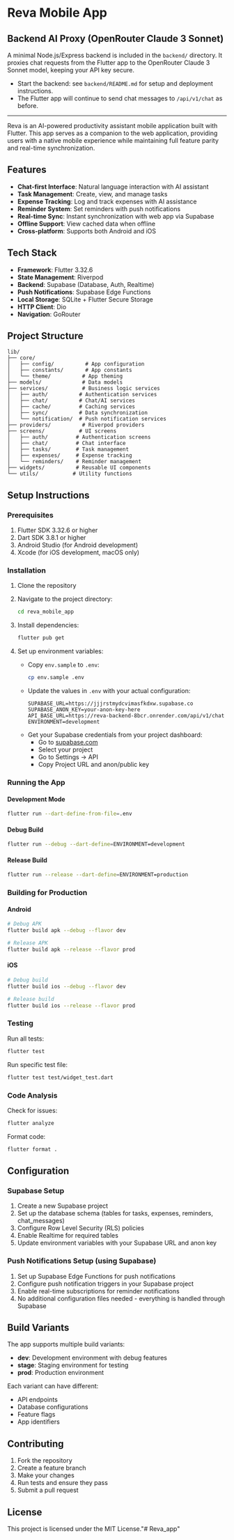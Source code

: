 # Reva Mobile App

## Backend AI Proxy (OpenRouter Claude 3 Sonnet)
A minimal Node.js/Express backend is included in the `backend/` directory. It proxies chat requests from the Flutter app to the OpenRouter Claude 3 Sonnet model, keeping your API key secure.

- Start the backend: see `backend/README.md` for setup and deployment instructions.
- The Flutter app will continue to send chat messages to `/api/v1/chat` as before.

---

Reva is an AI-powered productivity assistant mobile application built with Flutter. This app serves as a companion to the web application, providing users with a native mobile experience while maintaining full feature parity and real-time synchronization.

## Features

- **Chat-first Interface**: Natural language interaction with AI assistant
- **Task Management**: Create, view, and manage tasks
- **Expense Tracking**: Log and track expenses with AI assistance
- **Reminder System**: Set reminders with push notifications
- **Real-time Sync**: Instant synchronization with web app via Supabase
- **Offline Support**: View cached data when offline
- **Cross-platform**: Supports both Android and iOS

## Tech Stack

- **Framework**: Flutter 3.32.6
- **State Management**: Riverpod
- **Backend**: Supabase (Database, Auth, Realtime)
- **Push Notifications**: Supabase Edge Functions
- **Local Storage**: SQLite + Flutter Secure Storage
- **HTTP Client**: Dio
- **Navigation**: GoRouter

## Project Structure

```
lib/
├── core/
│   ├── config/          # App configuration
│   ├── constants/       # App constants
│   └── theme/          # App theming
├── models/             # Data models
├── services/           # Business logic services
│   ├── auth/          # Authentication services
│   ├── chat/          # Chat/AI services
│   ├── cache/         # Caching services
│   ├── sync/          # Data synchronization
│   └── notification/  # Push notification services
├── providers/          # Riverpod providers
├── screens/           # UI screens
│   ├── auth/         # Authentication screens
│   ├── chat/         # Chat interface
│   ├── tasks/        # Task management
│   ├── expenses/     # Expense tracking
│   └── reminders/    # Reminder management
├── widgets/          # Reusable UI components
└── utils/           # Utility functions
```

## Setup Instructions

### Prerequisites

1. Flutter SDK 3.32.6 or higher
2. Dart SDK 3.8.1 or higher
3. Android Studio (for Android development)
4. Xcode (for iOS development, macOS only)

### Installation

1. Clone the repository
2. Navigate to the project directory:
   ```bash
   cd reva_mobile_app
   ```

3. Install dependencies:
   ```bash
   flutter pub get
   ```

4. Set up environment variables:
   - Copy `env.sample` to `.env`:
     ```bash
     cp env.sample .env
     ```
   - Update the values in `.env` with your actual configuration:
     ```
     SUPABASE_URL=https://jjjrstmydcvimasfkdxw.supabase.co
     SUPABASE_ANON_KEY=your-anon-key-here
     API_BASE_URL=https://reva-backend-8bcr.onrender.com/api/v1/chat
     ENVIRONMENT=development
     ```
   - Get your Supabase credentials from your project dashboard:
     - Go to [supabase.com](https://supabase.com)
     - Select your project
     - Go to Settings → API
     - Copy Project URL and anon/public key

### Running the App

#### Development Mode
```bash
flutter run --dart-define-from-file=.env
```

#### Debug Build
```bash
flutter run --debug --dart-define=ENVIRONMENT=development
```

#### Release Build
```bash
flutter run --release --dart-define=ENVIRONMENT=production
```

### Building for Production

#### Android
```bash
# Debug APK
flutter build apk --debug --flavor dev

# Release APK
flutter build apk --release --flavor prod
```

#### iOS
```bash
# Debug build
flutter build ios --debug --flavor dev

# Release build
flutter build ios --release --flavor prod
```

### Testing

Run all tests:
```bash
flutter test
```

Run specific test file:
```bash
flutter test test/widget_test.dart
```

### Code Analysis

Check for issues:
```bash
flutter analyze
```

Format code:
```bash
flutter format .
```

## Configuration

### Supabase Setup

1. Create a new Supabase project
2. Set up the database schema (tables for tasks, expenses, reminders, chat_messages)
3. Configure Row Level Security (RLS) policies
4. Enable Realtime for required tables
5. Update environment variables with your Supabase URL and anon key

### Push Notifications Setup (using Supabase)

1. Set up Supabase Edge Functions for push notifications
2. Configure push notification triggers in your Supabase project
3. Enable real-time subscriptions for reminder notifications
4. No additional configuration files needed - everything is handled through Supabase

## Build Variants

The app supports multiple build variants:

- **dev**: Development environment with debug features
- **stage**: Staging environment for testing
- **prod**: Production environment

Each variant can have different:
- API endpoints
- Database configurations
- Feature flags
- App identifiers

## Contributing

1. Fork the repository
2. Create a feature branch
3. Make your changes
4. Run tests and ensure they pass
5. Submit a pull request

## License

This project is licensed under the MIT License."# Reva_app" 
